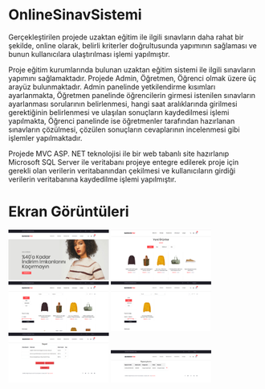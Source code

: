 # OnlineSinavSistemi
Gerçekleştirilen projede uzaktan eğitim ile ilgili sınavların daha rahat bir şekilde, online olarak, belirli kriterler doğrultusunda yapımının sağlaması ve bunun kullanıcılara ulaştırılması işlemi yapılmıştır.

Proje eğitim kurumlarında bulunan uzaktan eğitim sistemi ile ilgili sınavların yapımını sağlamaktadır. Projede Admin, Öğretmen, Öğrenci olmak üzere üç arayüz bulunmaktadır. Admin panelinde yetkilendirme kısımları ayarlanmakta, Öğretmen panelinde öğrencilerin girmesi istenilen sınavların ayarlanması sorularının belirlenmesi, hangi saat aralıklarında girilmesi gerektiğinin belirlenmesi ve ulaşılan sonuçların kaydedilmesi işlemi yapılmakta, Öğrenci panelinde ise öğretmenler tarafından hazırlanan sınavların çözülmesi, çözülen sonuçların cevaplarının incelenmesi gibi işlemler yapılmaktadır.

Projede MVC ASP. NET teknolojisi ile bir web tabanlı site hazırlanıp Microsoft SQL Server ile veritabanı projeye entegre edilerek proje için gerekli olan verilerin veritabanından çekilmesi ve kullanıcıların girdiği verilerin veritabanına kaydedilme işlemi yapılmıştır.


# Ekran Görüntüleri
<p>
<a href="https://github.com/yavuzturk96/BangomE-TicaretSitesi/blob/master/Bangom%20Ekran%20G%C3%B6r%C3%BCnt%C3%BCleri/AnaSayfa2.png" target="_blank">
<img src=https://github.com/yavuzturk96/BangomE-TicaretSitesi/blob/master/Bangom%20Ekran%20G%C3%B6r%C3%BCnt%C3%BCleri/AnaSayfa2.png" width="200" style="max-width:100%;"></a>
  
<a href="https://github.com/yavuzturk96/BangomE-TicaretSitesi/blob/master/Bangom%20Ekran%20G%C3%B6r%C3%BCnt%C3%BCleri/AnaSayfa.png" target="_blank">
<img src="https://github.com/yavuzturk96/BangomE-TicaretSitesi/blob/master/Bangom%20Ekran%20G%C3%B6r%C3%BCnt%C3%BCleri/AnaSayfa.png" width="200" style="max-width:100%;"></a>

<a href="https://github.com/yavuzturk96/BangomE-TicaretSitesi/blob/master/Bangom%20Ekran%20G%C3%B6r%C3%BCnt%C3%BCleri/%C3%9Cr%C3%BCnler.png" target="_blank">
<img src="https://github.com/yavuzturk96/BangomE-TicaretSitesi/blob/master/Bangom%20Ekran%20G%C3%B6r%C3%BCnt%C3%BCleri/%C3%9Cr%C3%BCnler.png" width="200" style="max-width:100%;"></a>

<a href="https://github.com/yavuzturk96/BangomE-TicaretSitesi/blob/master/Bangom%20Ekran%20G%C3%B6r%C3%BCnt%C3%BCleri/%C3%9Cr%C3%BCnler-Kategorilenmis.png" target="_blank">
<img src="https://github.com/yavuzturk96/BangomE-TicaretSitesi/blob/master/Bangom%20Ekran%20G%C3%B6r%C3%BCnt%C3%BCleri/%C3%9Cr%C3%BCnler-Kategorilenmis.png" width="200" style="max-width:100%;"></a>

<a href="https://github.com/yavuzturk96/BangomE-TicaretSitesi/blob/master/Bangom%20Ekran%20G%C3%B6r%C3%BCnt%C3%BCleri/Sepet.png" target="_blank">
<img src="https://github.com/yavuzturk96/BangomE-TicaretSitesi/blob/master/Bangom%20Ekran%20G%C3%B6r%C3%BCnt%C3%BCleri/Sepet.png" width="200" style="max-width:100%;"></a>

<a href="https://github.com/yavuzturk96/BangomE-TicaretSitesi/blob/master/Bangom%20Ekran%20G%C3%B6r%C3%BCnt%C3%BCleri/Siparisler.png" target="_blank">
<img src="https://github.com/yavuzturk96/BangomE-TicaretSitesi/blob/master/Bangom%20Ekran%20G%C3%B6r%C3%BCnt%C3%BCleri/Siparisler.png" width="200" style="max-width:100%;"></a>
